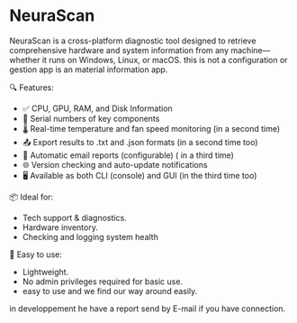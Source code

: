 # NeuraScan
NeuraScan is a cross-platform diagnostic tool designed to retrieve comprehensive hardware and system information from any machine—whether it runs on Windows, Linux, or macOS. this is not a configuration or gestion app is an material information app.

🔍 Features:
- ✅ CPU, GPU, RAM, and Disk Information
- 🔐 Serial numbers of key components
- 🌡️ Real-time temperature and fan speed monitoring (in a second time)
- 📤 Export results to .txt and .json formats (in a second time too)
- 📧 Automatic email reports (configurable) ( in a third time)
- 🌐 Version checking and auto-update notifications
- 🖥️ Available as both CLI (console) and GUI (in the third time too)

📦 Ideal for:
- Tech support & diagnostics.
- Hardware inventory.
- Checking and logging system health

📁 Easy to use:
- Lightweight.
- No admin privileges required for basic use.
- easy to use and we find our way around easily.

in developpement he have a report send by E-mail if you have connection.
